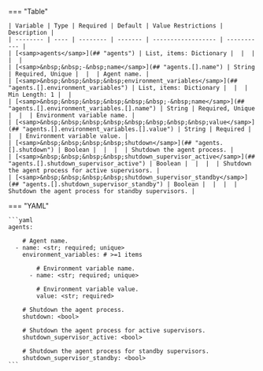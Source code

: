 <!--
  ~ Copyright (c) 2025 Arista Networks, Inc.
  ~ Use of this source code is governed by the Apache License 2.0
  ~ that can be found in the LICENSE file.
  -->
=== "Table"

    | Variable | Type | Required | Default | Value Restrictions | Description |
    | -------- | ---- | -------- | ------- | ------------------ | ----------- |
    | [<samp>agents</samp>](## "agents") | List, items: Dictionary |  |  |  |  |
    | [<samp>&nbsp;&nbsp;-&nbsp;name</samp>](## "agents.[].name") | String | Required, Unique |  |  | Agent name. |
    | [<samp>&nbsp;&nbsp;&nbsp;&nbsp;environment_variables</samp>](## "agents.[].environment_variables") | List, items: Dictionary |  |  | Min Length: 1 |  |
    | [<samp>&nbsp;&nbsp;&nbsp;&nbsp;&nbsp;&nbsp;-&nbsp;name</samp>](## "agents.[].environment_variables.[].name") | String | Required, Unique |  |  | Environment variable name. |
    | [<samp>&nbsp;&nbsp;&nbsp;&nbsp;&nbsp;&nbsp;&nbsp;&nbsp;value</samp>](## "agents.[].environment_variables.[].value") | String | Required |  |  | Environment variable value. |
    | [<samp>&nbsp;&nbsp;&nbsp;&nbsp;shutdown</samp>](## "agents.[].shutdown") | Boolean |  |  |  | Shutdown the agent process. |
    | [<samp>&nbsp;&nbsp;&nbsp;&nbsp;shutdown_supervisor_active</samp>](## "agents.[].shutdown_supervisor_active") | Boolean |  |  |  | Shutdown the agent process for active supervisors. |
    | [<samp>&nbsp;&nbsp;&nbsp;&nbsp;shutdown_supervisor_standby</samp>](## "agents.[].shutdown_supervisor_standby") | Boolean |  |  |  | Shutdown the agent process for standby supervisors. |

=== "YAML"

    ```yaml
    agents:

        # Agent name.
      - name: <str; required; unique>
        environment_variables: # >=1 items

            # Environment variable name.
          - name: <str; required; unique>

            # Environment variable value.
            value: <str; required>

        # Shutdown the agent process.
        shutdown: <bool>

        # Shutdown the agent process for active supervisors.
        shutdown_supervisor_active: <bool>

        # Shutdown the agent process for standby supervisors.
        shutdown_supervisor_standby: <bool>
    ```

